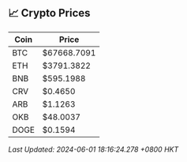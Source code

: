 ## 📈 Crypto Prices

| Coin | Price |
| ---- | ----- |
| BTC | $67668.7091 |
| ETH | $3791.3822 |
| BNB | $595.1988 |
| CRV | $0.4650 |
| ARB | $1.1263 |
| OKB | $48.0037 |
| DOGE | $0.1594 |

_Last Updated: 2024-06-01 18:16:24.278 +0800 HKT_